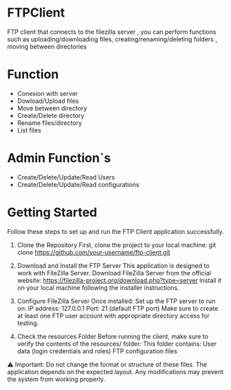 # FTPClient
FTP client that connects to the filezilla server , you can perform functions such as uploading/downloading files, creating/renaming/deleting folders , moving between directories

# Function
- Conexion with server
- Dowload/Upload files
- Move between directory
- Create/Delete directory
- Rename files/directory
- List files

# Admin Function`s
- Create/Delete/Update/Read Users
- Create/Delete/Update/Read configurations

# Getting Started
Follow these steps to set up and run the FTP Client application successfully.

1. Clone the Repository
First, clone the project to your local machine:
git clone https://github.com/your-username/ftp-client.git

2. Download and Install the FTP Server
This application is designed to work with FileZilla Server.
Download FileZilla Server from the official website:
https://filezilla-project.org/download.php?type=server
Install it on your local machine following the installer instructions.

3. Configure FileZilla Server
Once installed:
Set up the FTP server to run on:
IP address: 127.0.0.1
Port: 21 (default FTP port)
Make sure to create at least one FTP user account with appropriate directory access for testing.

4. Check the resources Folder
Before running the client, make sure to verify the contents of the resources/ folder:
This folder contains:
User data (login credentials and roles)
FTP configuration files

⚠️ Important: Do not change the format or structure of these files. The application depends on the expected layout. Any modifications may prevent the system from working properly.
   
